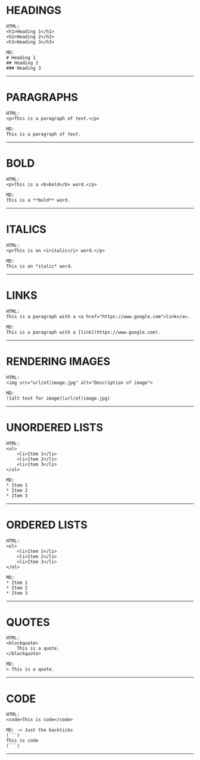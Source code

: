 # HEADINGS
```
HTML:
<h1>Heading 1</h1>
<h2>Heading 2</h2>
<h3>Heading 3</h3>

MD:
# Heading 1
## Heading 2
### Heading 3
```
---

# PARAGRAPHS
```
HTML:
<p>This is a paragraph of text.</p>

MD:
This is a paragraph of text.
```
---

# BOLD
```
HTML:
<p>This is a <b>bold</b> word.</p>

MD:
This is a **bold** word.
```
---

# ITALICS
```
HTML:
<p>This is an <i>italic</i> word.</p>

MD:
This is an *italic* word.
```
---

# LINKS
```
HTML:
This is a paragraph with a <a href="https://www.google.com">link</a>.

MD:
This is a paragraph with a [link](https://www.google.com).
```
---

# RENDERING IMAGES
```
HTML:
<img src="url/of/image.jpg" alt="Description of image">

MD:
![alt text for image](url/of/image.jpg)
```
---

# UNORDERED LISTS
```
HTML:
<ul>
    <li>Item 1</li>
    <li>Item 2</li>
    <li>Item 3</li>
</ul>

MD:
* Item 1
* Item 2
* Item 3
```
---

# ORDERED LISTS
```
HTML:
<ol>
    <li>Item 1</li>
    <li>Item 2</li>
    <li>Item 3</li>
</ol>

MD:
* Item 1
* Item 2
* Item 3
```
---

# QUOTES
```
HTML:
<blockquote>
    This is a quote.
</blockquote>

MD:
> This is a quote.
```
---

# CODE
```
HTML:
<code>This is code</code>

MD: -> Just the backticks
(```)
This is code
(```)
```
---